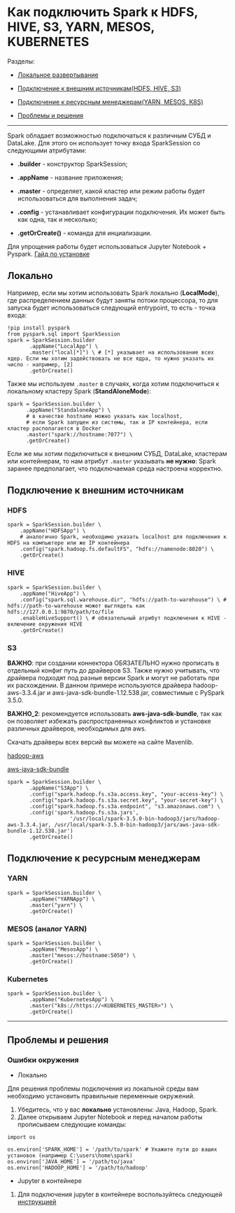 # Как подключить Spark к HDFS, HIVE, S3, YARN, MESOS, KUBERNETES

Разделы:

* [Локальное развертывание](#Локально)
       
* [Подключение к внешним источникам(HDFS, HIVE, S3)](#Подключение-к-внешним-источникам)

* [Подключение к ресурсным менеджерам(YARN, MESOS, K8S)](#Подключение-к-ресурсным-менеджерам)

* [Проблемы и решения](#Проблемы-и-решения)

--------

Spark обладает возможностью подключаться к различным СУБД и DataLake. Для этого он использует точку входа SparkSession со следующими атрибутами:

* **.builder** - конструктор SparkSession;

* **.appName** - название приложения;

* **.master** - определяет, какой кластер или режим работы будет использоваться для выполнения задач;

* **.config** - устанавливает конфигурации подключения. Их может быть как одна, так и несколько;

* **.getOrCreate()** - команда для инциализации.

Для упрощения работы будет использоваться Jupyter Notebook + Pyspark. [Гайд по установке](https://github.com/Vasart-ds/spark_connectors/blob/master/jupyter%2Bpyspark.md)

## Локально
Например, если мы хотим использовать Spark локально (**LocalMode**), где распределением данных будут заняты потоки процессора, то для запуска будет использоваться следующий entrypoint, то есть - точка входа:

```
!pip install pyspark
from pyspark.sql import SparkSession
spark = SparkSession.builder
       .appName("LocalApp") \ 
       .master("local[*]") \ # [*] указывает на использование всех ядер. Если мы хотим задействовать не все ядра, то нужно указать их число - например, [2]
       .getOrCreate()
```

Также мы используем `.master` в случаях, когда хотим подключиться к локальному кластеру Spark (**StandAloneMode**):

```
spark = SparkSession.builder \
      .appName("StandaloneApp") \
      # в качестве hostname можно указать как localhost,
      # если Spark запущен из системы, так и IP контейнера, если кластер располагается в Docker
      .master("spark://hostname:7077") \
      .getOrCreate()
```

Если же мы хотим подключиться к внешним СУБД, DataLake, кластерам или контейнерам, то нам атрибут `.master` указывать **не нужно**: Spark заранее предполагает, что подключаемая среда настроена корректно.

## Подключение к внешним источникам
### HDFS
```
spark = SparkSession.builder \
    .appName("HDFSApp") \
    # аналогично Spark, необходимо указать localhost для подключения к HDFS на компьютере или же IP контейнера
    .config("spark.hadoop.fs.defaultFS", "hdfs://namenode:8020") \ 
    .getOrCreate()
```

### HIVE
```
spark = SparkSession.builder \
    .appName("HiveApp") \
    .config("spark.sql.warehouse.dir", "hdfs://path-to-warehouse") \ # hdfs://path-to-warehouse может выглядеть как hdfs://127.0.0.1:9870/path/to/file
    .enableHiveSupport() \ # обязательный атрибут подключения к HIVE - включение окружения HIVE
    .getOrCreate()
```

### S3
**ВАЖНО**: при создании коннектора ОБЯЗАТЕЛЬНО нужно прописать в отдельный конфиг путь до драйверов S3. Также нужно учитывать, что драйвера подходят под разные версии Spark и могут не работать при их расхождении. В данном примере используются драйвера hadoop-aws-3.3.4.jar и aws-java-sdk-bundle-1.12.538.jar, совместимые с PySpark 3.5.0.

**ВАЖНО_2**: рекомендуется использовать **aws-java-sdk-bundle**, так как он позволяет избежать распространенных конфликтов и установке различных драйверов, необходимых для aws. 

Скачать драйверы всех версий вы можете на сайте Mavenlib.

[hadoop-aws](https://mavenlibs.com/jar/file/org.apache.hadoop/hadoop-aws)

[aws-java-sdk-bundle](https://mavenlibs.com/jar/file/com.amazonaws/aws-java-sdk-bundle)
```
spark = SparkSession.builder \
       .appName("S3App") \
       .config("spark.hadoop.fs.s3a.access.key", "your-access-key") \
       .config("spark.hadoop.fs.s3a.secret.key", "your-secret-key") \
       .config("spark.hadoop.fs.s3a.endpoint", "s3.amazonaws.com") \
       .config('spark.hadoop.fs.s3a.jars', 
                    '/usr/local/spark-3.5.0-bin-hadoop3/jars/hadoop-aws-3.3.4.jar, /usr/local/spark-3.5.0-bin-hadoop3/jars/aws-java-sdk-bundle-1.12.538.jar')
       .getOrCreate()
```

## Подключение к ресурсным менеджерам
### YARN
```
spark = SparkSession.builder \
       .appName("YARNApp") \
       .master("yarn") \
       .getOrCreate()
```

### MESOS (аналог YARN) 
```
spark = SparkSession.builder \
       .appName("MesosApp") \ 
       .master("mesos://hostname:5050") \
       .getOrCreate()
```

### Kubernetes
```
spark = SparkSession.builder \
       .appName("KubernetesApp") \
       .master("k8s://https://<KUBERNETES_MASTER>") \
       .getOrCreate()
```

------
## Проблемы и решения
### Ошибки окружения 
* Локально

Для решения проблемы подключения из локальной среды вам необходимо установить правильные переменные окружений.

1) Убедитесь, что у вас **локально** установлены: Java, Hadoop, Spark.
2) Далее открываем Jupyter Notebook и перед началом работы прописываем следующие команды:
```
import os

os.environ['SPARK_HOME'] = '/path/to/spark' # Укажите пути до ваших установок (например C:\users\home\spark)
os.environ['JAVA_HOME'] = '/path/to/java'
os.environ['HADOOP_HOME'] = '/path/to/hadoop'
```
* Jupyter в контейнере
1) Для подключения jupyter в контейнере воспользуйтесь следующей [инструкцией](https://github.com/Vasart-ds/spark_connectors/blob/master/jupyter%2Bpyspark.md)
